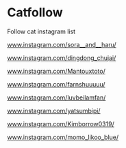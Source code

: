 # Catfollow
Follow cat instagram list

www.instagram.com/sora__and__haru/

www.instagram.com/dingdong_chujai/
 
www.instagram.com/Mantouxtoto/

www.instagram.com/farnshuuuuu/

www.instagram.com/luvbeilamfan/

www.instagram.com/yatsumbipi/

www.instagram.com/Kimborrow0319/

www.instagram.com/momo_likoo_blue/

  
 
  
  
  
 
 
 
  
  
  
  



